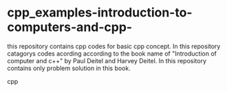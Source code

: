 # cpp_examples-introduction-to-computers-and-cpp-
 this repository contains cpp codes for basic cpp concept.
 In this repository catagorys codes acording according to the book name of 
 "Introduction of computer and c++" by Paul Deitel and Harvey Deitel.
 In this repository contains only problem solution in this book.

cpp